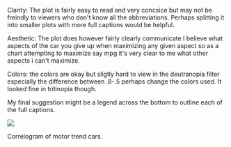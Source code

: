 Clarity: The plot is fairly easy to read and very concsice but may not be freindly to viewers who don't know all the abbreviations. 
Perhaps splitting it into smaller plots with more full captions would be helpful.

Aesthetic: The plot does however fairly clearly communicate I believe what aspects of the car you give up when maximizing any given aspect
so as a chart attempting to maximize say mpg it's very clear to me what other aspects i can't maximize.

Colors: the colors are okay but sligtly hard to view in the deutranopia filter especially the difference between .8-.5 
perhaps change the colors used. It looked fine in tritinopia though.

My final suggestion might be a legend across the bottom to outline each of the full captions.


![](https://github.com/umerudel/DSPS_uZubair/blob/master/HW8/plot.png?raw=true)

Correlogram of motor trend cars.
